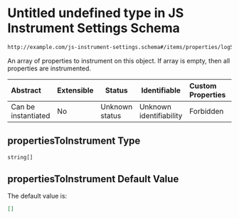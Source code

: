 # Untitled undefined type in JS Instrument Settings Schema

```txt
http://example.com/js-instrument-settings.schema#/items/properties/logSettings/properties/propertiesToInstrument
```

An array of properties to instrument on this object. If array is empty, then all properties are instrumented.


| Abstract            | Extensible | Status         | Identifiable            | Custom Properties | Additional Properties | Access Restrictions | Defined In                                                                                                      |
| :------------------ | ---------- | -------------- | ----------------------- | :---------------- | --------------------- | ------------------- | --------------------------------------------------------------------------------------------------------------- |
| Can be instantiated | No         | Unknown status | Unknown identifiability | Forbidden         | Allowed               | none                | [js_instrument_settings.schema.json\*](../../schemas/js_instrument_settings.schema.json "open original schema") |

## propertiesToInstrument Type

`string[]`

## propertiesToInstrument Default Value

The default value is:

```json
[]
```
